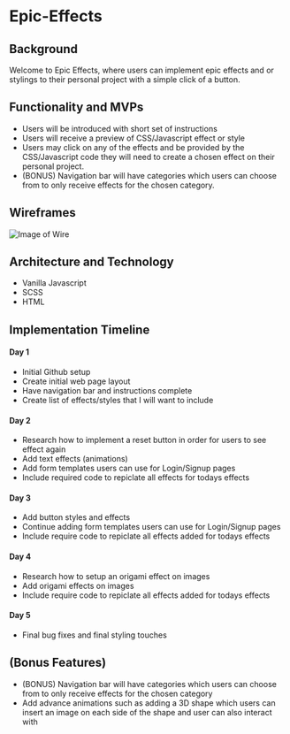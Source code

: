 # Epic-Effects

## Background
Welcome to Epic Effects, where users can implement epic effects and or stylings to their personal project with a simple click of a button.

## Functionality and MVPs 
  * Users will be introduced with short set of instructions  
  * Users will receive a preview of CSS/Javascript effect or style
  * Users may click on any of the effects and be provided by the CSS/Javascript code they will need to create a chosen effect on their personal project. 
  * (BONUS) Navigation bar will have categories which users can choose from to only receive effects for the chosen category.
  
## Wireframes 
![Image of Wire](https://images.unsplash.com/photo-1515879218367-8466d910aaa4?ixlib=rb-1.2.1&ixid=eyJhcHBfaWQiOjEyMDd9&auto=format&fit=crop&w=1950&q=80)

## Architecture and Technology 
  * Vanilla Javascript
  * SCSS
  * HTML
  
## Implementation Timeline

#### Day 1
  * Initial Github setup
  * Create initial web page layout
  * Have navigation bar and instructions complete
  * Create list of effects/styles that I will want to include 
  
#### Day 2
  * Research how to implement a reset button in order for users to see effect again
  * Add text effects (animations)
  * Add form templates users can use for Login/Signup pages
  * Include required code to repiclate all effects for todays effects
 
#### Day 3
  * Add button styles and effects
  * Continue adding form templates users can use for Login/Signup pages
  * Include require code to repiclate all effects added for todays effects
  
#### Day 4 
  * Research how to setup an origami effect on images
  * Add origami effects on images
  * Include require code to repiclate all effects added for todays effects
  
#### Day 5
  * Final bug fixes and final styling touches
  
  
## (Bonus Features)
 * (BONUS) Navigation bar will have categories which users can choose from to only receive effects for the chosen category
 * Add advance animations such as adding a 3D shape which users can insert an image on each side of the shape and user can also interact with

